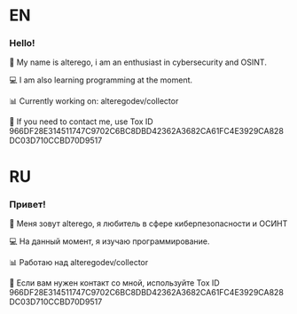 # EN

### Hello!
👤 My name is alterego, i am an enthusiast in cybersecurity and OSINT.

💻 I am also learning programming at the moment.

📊 Currently working on: alteregodev/collector

💬 If you need to contact me, use Tox ID 966DF28E314511747C9702C6BC8DBD42362A3682CA61FC4E3929CA828DC03D710CCBD70D9517


# RU

### Привет!
👤 Меня зовут alterego, я любитель в сфере киберпезопасности и ОСИНТ

💻 На данный момент, я изучаю программирование.

📊 Работаю над alteregodev/collector

💬 Если вам нужен контакт со мной, используйте Tox ID 966DF28E314511747C9702C6BC8DBD42362A3682CA61FC4E3929CA828DC03D710CCBD70D9517
